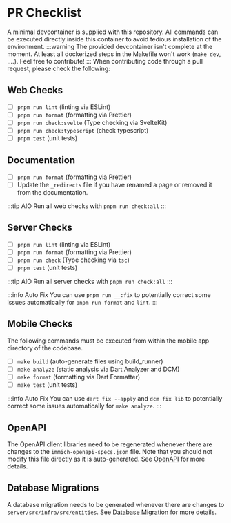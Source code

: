 # PR Checklist

A minimal devcontainer is supplied with this repository. All commands can be executed directly inside this container to avoid tedious installation of the environment.
:::warning
The provided devcontainer isn't complete at the moment. At least all dockerized steps in the Makefile won't work (`make dev`, ....). Feel free to contribute!
:::
When contributing code through a pull request, please check the following:

## Web Checks

- [ ] `pnpm run lint` (linting via ESLint)
- [ ] `pnpm run format` (formatting via Prettier)
- [ ] `pnpm run check:svelte` (Type checking via SvelteKit)
- [ ] `pnpm run check:typescript` (check typescript)
- [ ] `pnpm test` (unit tests)

## Documentation

- [ ] `pnpm run format` (formatting via Prettier)
- [ ] Update the `_redirects` file if you have renamed a page or removed it from the documentation.

:::tip AIO
Run all web checks with `pnpm run check:all`
:::

## Server Checks

- [ ] `pnpm run lint` (linting via ESLint)
- [ ] `pnpm run format` (formatting via Prettier)
- [ ] `pnpm run check` (Type checking via `tsc`)
- [ ] `pnpm test` (unit tests)

:::tip AIO
Run all server checks with `pnpm run check:all`
:::

:::info Auto Fix
You can use `pnpm run __:fix` to potentially correct some issues automatically for `pnpm run format` and `lint`.
:::

## Mobile Checks

The following commands must be executed from within the mobile app directory of the codebase.

- [ ] `make build` (auto-generate files using build_runner)
- [ ] `make analyze` (static analysis via Dart Analyzer and DCM)
- [ ] `make format` (formatting via Dart Formatter)
- [ ] `make test` (unit tests)

:::info Auto Fix
You can use `dart fix --apply` and `dcm fix lib` to potentially correct some issues automatically for `make analyze`.
:::

## OpenAPI

The OpenAPI client libraries need to be regenerated whenever there are changes to the `immich-openapi-specs.json` file. Note that you should not modify this file directly as it is auto-generated. See [OpenAPI](../developer/open-api.md) for more details.

## Database Migrations

A database migration needs to be generated whenever there are changes to `server/src/infra/src/entities`. See [Database Migration](../developer/database-migrations.md) for more details.
